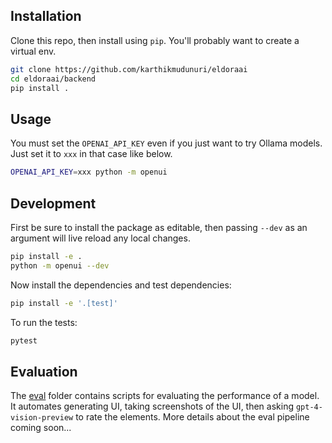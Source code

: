 ## Installation

Clone this repo, then install using `pip`.  You'll probably want to create a virtual env.

```bash
git clone https://github.com/karthikmudunuri/eldoraai
cd eldoraai/backend
pip install .
```

## Usage

You must set the `OPENAI_API_KEY` even if you just want to try Ollama models.  Just set it to `xxx` in that case like below.

```bash
OPENAI_API_KEY=xxx python -m openui
```

## Development

First be sure to install the package as editable, then passing `--dev` as an argument will live reload any local changes.

```bash
pip install -e .
python -m openui --dev
```

Now install the dependencies and test dependencies:

```bash
pip install -e '.[test]'
```

To run the tests:

```bash
pytest
```

## Evaluation

The [eval](./openui/eval) folder contains scripts for evaluating the performance of a model.  It automates generating UI, taking screenshots of the UI, then asking `gpt-4-vision-preview` to rate the elements.  More details about the eval pipeline coming soon...
